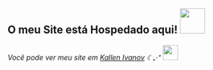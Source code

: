 <h2> O meu Site está Hospedado aqui! <img src="https://media.tenor.com/iuZh8x_iFkQAAAAi/apple-deathnote.gif" width="50"></h2>
<p><em>Você pode ver meu site em <a href="https://kallenivanov.site">Kallen Ivanov</a> ☾₊‧⁺  <img src="https://64.media.tumblr.com/aa59ba98e0208c2c4a7980360e59f020/a3a26d671076b72b-9b/s540x810/cc0ac15733bf40b86ca656e5f39ffdf5ca94f877.gif" width="30">
